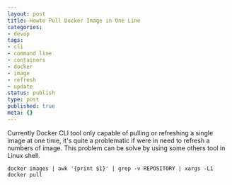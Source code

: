 ```yaml
---
layout: post
title: Howto Pull Docker Image in One Line
categories:
- devop
tags:
- cli
- command line
- containers
- docker
- image
- refresh
- update
status: publish
type: post
published: true
meta: {}
---
```

Currently Docker CLI tool only capable of pulling or refreshing a single image at one time, it's quite a problematic if were in need to refresh a numbers of image. This problem can be solve by using some others tool in Linux shell.

```
docker images | awk '{print $1}' | grep -v REPOSITORY | xargs -L1 docker pull
```
